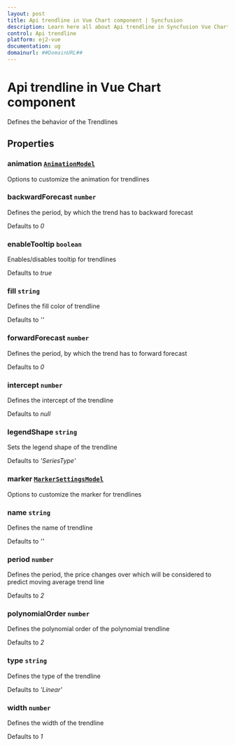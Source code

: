 ```yaml
---
layout: post
title: Api trendline in Vue Chart component | Syncfusion
description: Learn here all about Api trendline in Syncfusion Vue Chart component of Syncfusion Essential JS 2 and more.
control: Api trendline 
platform: ej2-vue
documentation: ug
domainurl: ##DomainURL##
---
```


# Api trendline in Vue Chart component

Defines the behavior of the Trendlines

## Properties

### animation [`AnimationModel`](https://ej2.syncfusion.com/vue/documentation/api-animationModel.html)

Options to customize the animation for trendlines

### backwardForecast `number`

Defines the period, by which the trend has to backward forecast

Defaults to *0*

### enableTooltip `boolean`

Enables/disables tooltip for trendlines

Defaults to *true*

### fill `string`

Defines the fill color of trendline

Defaults to *''*

### forwardForecast `number`

Defines the period, by which the trend has to forward forecast

Defaults to *0*

### intercept `number`

Defines the intercept of the trendline

Defaults to *null*

### legendShape `string`

Sets the legend shape of the trendline

Defaults to *'SeriesType'*

### marker [`MarkerSettingsModel`](https://ej2.syncfusion.com/vue/documentation/api-markerSettingsModel.html)

Options to customize the marker for trendlines

### name `string`

Defines the name of trendline

Defaults to *''*

### period `number`

Defines the period, the price changes over which will be considered to predict moving average trend line

Defaults to *2*

### polynomialOrder `number`

Defines the polynomial order of the polynomial trendline

Defaults to *2*

### type `string`

Defines the type of the trendline

Defaults to *'Linear'*

### width `number`

Defines the width of the trendline

Defaults to *1*
